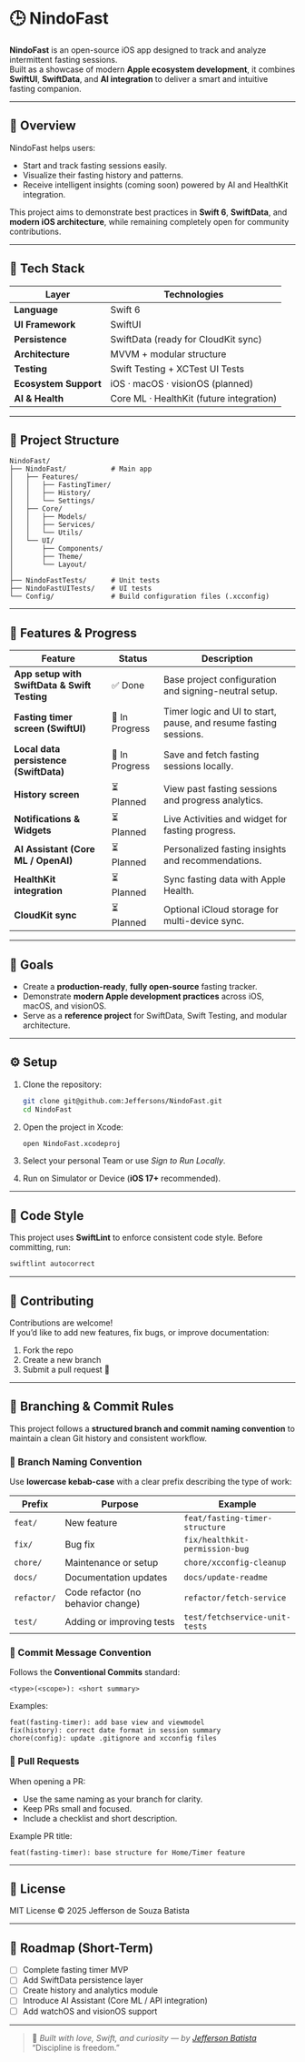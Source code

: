 # 🕒 NindoFast

**NindoFast** is an open-source iOS app designed to track and analyze intermittent fasting sessions.  
Built as a showcase of modern **Apple ecosystem development**, it combines **SwiftUI**, **SwiftData**, and **AI integration** to deliver a smart and intuitive fasting companion.

---

## 🚀 Overview

NindoFast helps users:
- Start and track fasting sessions easily.  
- Visualize their fasting history and patterns.  
- Receive intelligent insights (coming soon) powered by AI and HealthKit integration.  

This project aims to demonstrate best practices in **Swift 6**, **SwiftData**, and **modern iOS architecture**, while remaining completely open for community contributions.

---

## 🧱 Tech Stack

| Layer | Technologies |
|-------|---------------|
| **Language** | Swift 6 |
| **UI Framework** | SwiftUI |
| **Persistence** | SwiftData (ready for CloudKit sync) |
| **Architecture** | MVVM + modular structure |
| **Testing** | Swift Testing + XCTest UI Tests |
| **Ecosystem Support** | iOS · macOS · visionOS (planned) |
| **AI & Health** | Core ML · HealthKit (future integration) |

---

## 📂 Project Structure

```
NindoFast/
├── NindoFast/           # Main app
│   ├── Features/
│   │   ├── FastingTimer/
│   │   ├── History/
│   │   └── Settings/
│   ├── Core/
│   │   ├── Models/
│   │   ├── Services/
│   │   └── Utils/
│   └── UI/
│       ├── Components/
│       ├── Theme/
│       └── Layout/
│
├── NindoFastTests/      # Unit tests
├── NindoFastUITests/    # UI tests
└── Config/              # Build configuration files (.xcconfig)
```

---

## 🧩 Features & Progress

| Feature | Status | Description |
|----------|---------|-------------|
| **App setup with SwiftData & Swift Testing** | ✅ Done | Base project configuration and signing-neutral setup. |
| **Fasting timer screen (SwiftUI)** | 🔄 In Progress | Timer logic and UI to start, pause, and resume fasting sessions. |
| **Local data persistence (SwiftData)** | 🔄 In Progress | Save and fetch fasting sessions locally. |
| **History screen** | ⏳ Planned | View past fasting sessions and progress analytics. |
| **Notifications & Widgets** | ⏳ Planned | Live Activities and widget for fasting progress. |
| **AI Assistant (Core ML / OpenAI)** | ⏳ Planned | Personalized fasting insights and recommendations. |
| **HealthKit integration** | ⏳ Planned | Sync fasting data with Apple Health. |
| **CloudKit sync** | ⏳ Planned | Optional iCloud storage for multi-device sync. |

---

## 🧠 Goals

- Create a **production-ready**, **fully open-source** fasting tracker.  
- Demonstrate **modern Apple development practices** across iOS, macOS, and visionOS.  
- Serve as a **reference project** for SwiftData, Swift Testing, and modular architecture.

---

## ⚙️ Setup

1. Clone the repository:
   ```bash
   git clone git@github.com:Jeffersons/NindoFast.git
   cd NindoFast
   ```

2. Open the project in Xcode:
   ```bash
   open NindoFast.xcodeproj
   ```

3. Select your personal Team or use *Sign to Run Locally*.

4. Run on Simulator or Device (**iOS 17+** recommended).

---

## 🧹 Code Style

This project uses **SwiftLint** to enforce consistent code style.
Before committing, run:

   ```bash
   swiftlint autocorrect
   ```
---

## 🤝 Contributing

Contributions are welcome!  
If you’d like to add new features, fix bugs, or improve documentation:

1. Fork the repo  
2. Create a new branch  
3. Submit a pull request 🚀  

---

## 🔀 Branching & Commit Rules

This project follows a **structured branch and commit naming convention** to maintain a clean Git history and consistent workflow.

### 🌱 Branch Naming Convention

Use **lowercase kebab-case** with a clear prefix describing the type of work:

| Prefix | Purpose | Example |
|---------|----------|----------|
| `feat/` | New feature | `feat/fasting-timer-structure` |
| `fix/` | Bug fix | `fix/healthkit-permission-bug` |
| `chore/` | Maintenance or setup | `chore/xcconfig-cleanup` |
| `docs/` | Documentation updates | `docs/update-readme` |
| `refactor/` | Code refactor (no behavior change) | `refactor/fetch-service` |
| `test/` | Adding or improving tests | `test/fetchservice-unit-tests` |

### 🧾 Commit Message Convention

Follows the **Conventional Commits** standard:
```
<type>(<scope>): <short summary>
```

Examples:
```
feat(fasting-timer): add base view and viewmodel
fix(history): correct date format in session summary
chore(config): update .gitignore and xcconfig files
```

### 🔧 Pull Requests

When opening a PR:
- Use the same naming as your branch for clarity.
- Keep PRs small and focused.
- Include a checklist and short description.

Example PR title:
```
feat(fasting-timer): base structure for Home/Timer feature
```

---

## 📜 License

MIT License © 2025 Jefferson de Souza Batista

---

## 🧭 Roadmap (Short-Term)

- [ ] Complete fasting timer MVP  
- [ ] Add SwiftData persistence layer  
- [ ] Create history and analytics module  
- [ ] Introduce AI Assistant (Core ML / API integration)  
- [ ] Add watchOS and visionOS support  

---

> 🧠 *Built with love, Swift, and curiosity — by [Jefferson Batista](https://github.com/Jeffersons)*  
> “Discipline is freedom.”
